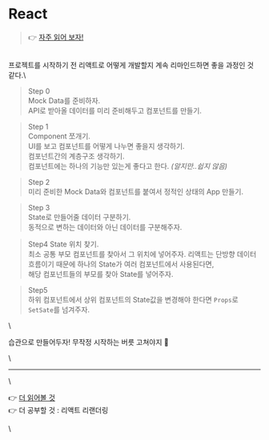 # React

> 👉 [자주 읽어 보자!](https://react.dev/learn/thinking-in-react,)

\
프로젝트를 시작하기 전 리액트로 어떻게 개발할지 계속 리마인드하면 좋을 과정인 것 같다.\


> Step 0\
> Mock Data를 준비하자.\
> API로 받아올 데이터를 미리 준비해두고 컴포넌트를 만들기.

> Step 1\
> Component 쪼개기.\
> UI를 보고 컴포넌트를 어떻게 나누면 좋을지 생각하기.\
> 컴포넌트간의 계층구조 생각하기.\
> 컴포넌트에는 하나의 기능만 있는게 좋다고 한다. _(알지만..쉽지 않음)_

> Step 2\
> 미리 준비한 Mock Data와 컴포넌트를 붙여서 정적인 상태의 App 만들기.

> Step 3\
> State로 만들어줄 데이터 구분하기.\
> 동적으로 변하는 데이터와 아닌 데이터를 구분해주자.

> Step4 State 위치 찾기.\
> 최소 공통 부모 컴포넌트를 찾아서 그 위치에 넣어주자. 리액트는 단방향 데이터 흐름이기 때문에 하나의 State가 여러 컴포넌트에서 사용된다면,\
> 해당 컴포넌트들의 부모를 찾아 State를 넣어주자.

> Step5\
> 하위 컴포넌트에서 상위 컴포넌트의 State값을 변경해야 한다면 `Props`로 `SetSate`를 넘겨주자.

\


습관으로 만들어두자! 무작정 시작하는 버릇 고쳐야지 🤔

\


***

\


👉 [더 읽어볼 것]('https:/overreacted.io/ko/react-as-a-ui-runtime/',/)\
👉 더 공부할 것 : 리액트 리랜더링

\
